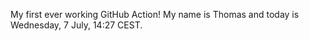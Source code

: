 My first ever working GitHub Action!
My name is Thomas and today is Wednesday, 7 July, 14:27 CEST. 
